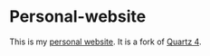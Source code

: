 # Personal-website

This is my [personal website](https://subtlesplendor.github.io/personal-webpage). It is a fork of [Quartz 4](https://github.com/jackyzha0/quartz/).
